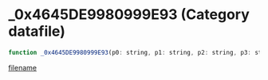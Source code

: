 # _0x4645DE9980999E93 (Category datafile)

```js
function _0x4645DE9980999E93(p0: string, p1: string, p2: string, p3: string, type: string): boolean
```

[filename](_0x4645DE9980999E93_m.md ':include')